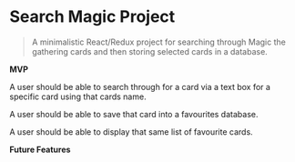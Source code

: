 # Search Magic Project

> A minimalistic React/Redux project for searching through Magic the gathering cards and then storing selected cards in a database.

<strong>MVP</strong>

A user should be able to search through for a card via a text box for a specific card using that cards name.

A user should be able to save that card into a favourites database.

A user should be able to display that same list of favourite cards.

<strong>Future Features</strong>

